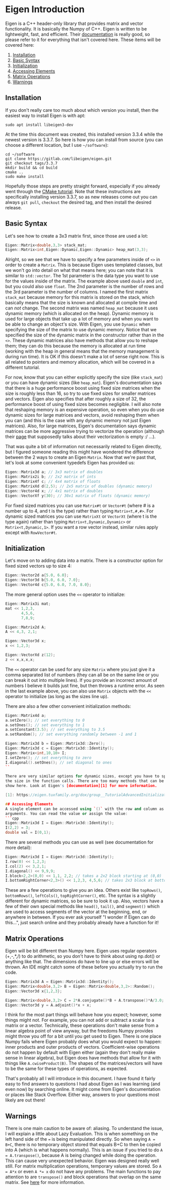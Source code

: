 # Eigen Introduction
Eigen is a C++ header-only library that provides matrix and vector 
functionality. It is basically the Numpy of C++. Eigen is written to be 
lightweight, fast, and efficient. Their 
[documentation](https://eigen.tuxfamily.org/dox/) is really good, so please 
refer to it for everything that isn't covered here. These items will be covered 
here:

  1. [Installation](#installation)
  2. [Basic Syntax](#basic-syntax)
  3. [Initialization](#initialization)
  4. [Accessing Elements](#accessing-elements)
  5. [Matrix Operations](#matrix-operations)
  6. [Warnings](#warnings)

## Installation
If you don't really care too much about which version you install, then the 
easiest way to install Eigen is with apt:
```
sudo apt install libeigen3-dev
```

At the time this document was created, this installed version 3.3.4 while the 
newest version is 3.3.7. So here is how you can install from source (you can 
choose a different location, but I use `~/software`):
```
cd ~/software
git clone https://gitlab.com/libeigen/eigen.git
git checkout tags/3.3.7
mkdir build && cd build
cmake ..
sudo make install
```

Hopefully those steps are pretty straight forward, especially if you already 
went through the [CMake tutorial](../cmake). Note that these instructions are 
specifically installing version 3.3.7, so as new releases come out you can 
always `git pull`, `checkout` the desired tag, and then install the desired 
release.

## Basic Syntax
Let's see how to create a 3x3 matrix first, since those are used a lot:
```cpp
Eigen::Matrix<double,3,3> stack_mat;
Eigen::Matrix<int,Eigen::Dynamic,Eigen::Dynamic> heap_mat(3,3);
```

Alright, so we see that we have to specify a few parameters inside of `<>` in 
order to create a `Matrix`. This is because Eigen uses templated classes, but 
we won't go into detail on what that means here; you can note that it is 
similar to `std::vector`. The 1st parameter is the data type you want to use 
for the values inside of the matrix. The example above used `double` and `int`, 
but you could also use `float`. The 2nd parameter is the number of rows and the 
3rd parameter is the number of columns. I named the first matrix `stack_mat` 
because memory for this matrix is stored on the stack, which basically means 
that the size is known and allocated at compile time and can _not_ change. The 
second matrix was named `heap_mat` because it uses dynamic memory (which is 
allocated on the heap). Dynamic memory is used for large objects that take up 
a lot of memory and when you want to be able to change an object's size. With 
Eigen, you use `Dynamic` when specifying the size of the matrix to use dynamic 
memory. Notice that we specified the size of the dynamic matrix in the 
constructor rather than in the `<>`. These dynamic matrices also have methods 
that allow you to reshape them; they can do this because the memory is 
allocated at run time (working with the heap in general means that the memory 
management is during run time). It is OK if this doesn't make a lot of sense 
right now. This is all related to pointers and memory allocation, which will be 
covered in a different tutorial.

For now, know that you can either explicitly specify the size (like 
`stack_mat`) or you can have dynamic sizes (like `heap_mat`). Eigen's 
documentation says that there is a huge performance boost using fixed size 
matrices when the size is roughly less than 16, so try to use fixed sizes for
smaller matrices and vectors. Eigen also specifies that after roughly a size of 
32, the performance boost of using fixed sizes becomes negligible. I will also 
note that reshaping memory is an expensive operation, so even when you do use 
dynamic sizes for large matrices and vectors, avoid reshaping them when you 
can (and this is the case with any dynamic memory not just Eigen matrices). 
Also, for large matrices, Eigen's documentation says dynamic matrices can be 
more aggressive trying to vectorize the operation (although their 
[page](https://eigen.tuxfamily.org/dox/TopicVectorization.html) that 
supposedly talks about their vectorization is empty :/ ...).

That was quite a bit of information not necessarily related to Eigen directly, 
but I figured someone reading this might have wondered the difference between 
the 2 ways to create an Eigen `Matrix`. Now that we're past that, let's look at 
some convenient typedefs Eigen has provided us:
```cpp
Eigen::Matrix3d a; // 3x3 matrix of doubles
Eigen::Matrix2i b; // 2x2 matrix of ints
Eigen::Matrix4f c; // 4x4 matrix of floats
Eigen::MatrixXd d(2,5); // 2x5 matrix of doubles (dynamic memory)
Eigen::Vector4d x; // 4x1 matrix of doubles
Eigen::VectorXf y(30); // 30x1 matrix of floats (dynamic memory)
```

For fixed sized matrices you can use `Matrix#t` or `Vector#t` (where # is a 
number up to 4, and t is the type) rather than typing `Matrix<t,#,#>`. For 
dynamic sized matrices you can use `MatrixXt` or `VectorXt` (where t is the 
type again) rather than typing `Matrix<t,Dynamic,Dynamic>` or 
`Matrix<t,Dynamic,1>`. If you want a row vector instead, similar rules apply 
except with `RowVector#t`.

## Initialization
Let's move on to adding data into a matrix. There is a constructor option for 
fixed sized vectors up to size 4:
```cpp
Eigen::Vector2d a{5.0, 6.0};
Eigen::Vector3d b{5.0, 6.0, 7.0};
Eigen::Vector4d c{5.0, 6.0, 7.0, 8.0};
```

The more general option uses the `<<` operator to initialize:
```cpp
Eigen::Matrix3i mat;
mat << 1,2,3, 
       4,5,6, 
       7,8,9;

Eigen::Matrix2d A;
A << 4,3, 2,1;

Eigen::Vector3d x;
x << 1,2,3;

Eigen::VectorXd z(12);
z << x,x,x,x;
```

The `<<` operator can be used for any size `Matrix` where you just give it a 
comma separated list of numbers (they can all be on the same line or you can 
break it out into multiple lines). If you provide an incorrect amount of 
numbers I believe it builds just fine, but then throws a runtime error. As seen 
in the last example above, you can also use `Matrix` objects with the `<<` 
operator to initialize (as long as the sizes line up).

There are also a few other convenient initialization methods:
```cpp
Eigen::Matrix4d a;
a.setZero(); // set everything to 0
a.setOnes(); // set everything to 1
a.setConstant(3.5); // set everything to 3.5
a.setRandom(); // set everything randomly between -1 and 1

Eigen::Matrix3d b = Eigen::Matrix3d::Zero();
Eigen::Matrix3d c = Eigen::Matrix3d::Identity();
Eigen::Matrix<int,10,10> I;
I.setZero(); // set everything to zero
I.diagonal().setOnes(); // set diagonal to ones
``

There are very similar options for dynamic sizes, except you have to specify 
the size in the function calls. There are too many methods that can be used to 
show here. Look at Eigen's [documentation][1] for more information.

[1]: https://eigen.tuxfamily.org/dox/group__TutorialAdvancedInitialization.html

## Accessing Elements
A single element can be accessed using `()` with the row and column as 
arguments. You can read the value or assign the value:
```cpp
Eigen::Matrix3d I = Eigen::Matrix3d::Identity();
I(2,2) = 3;
double val = I(0,1);
```

There are several methods you can use as well (see documentation for more 
detail):
```cpp
Eigen::Matrix3d I = Eigen::Matrix3d::Identity();
I.row(0) << 1,2,3;
I.col(2) << 3,2,1;
I.diagonal() << 9,9,9;
I.block<2,2>(0,0) << 1,1, 2,2; // takes a 2x2 block starting at (0,0)
I.bottomRightCorner<2,3>() << 1,2,3, 4,5,6; // takes 2x3 block at bottom right
```

These are a few operations to give you an idea. Others exist like `topRows()`, 
`bottomRows()`, `leftCols()`, `topRightCorner()`, etc. The syntax is a slightly 
different for dynamic matrices, so be sure to look it up. Also, vectors have a 
few of their own special methods like `head()`, `tail()`, and `segment()` which 
are used to access segments of the vector at the beginning, end, or anywhere in 
between. If you ever ask yourself "I wonder if Eigen can do this...", just 
search online and they probably already have a function for it!

## Matrix Operations
Eigen will be bit different than Numpy here. Eigen uses regular operators 
(+,-,\*,/) to do arithmetic, so you don't have to think about using np.dot() or 
anything like that. The dimensions do have to line up or else errors will be 
thrown. An IDE might catch some of these before you actually try to run the 
code. 
```cpp
Eigen::Matrix3d A = Eigen::Matrix3d::Identity();
Eigen::Matrix<double,3,2> B = Eigen::Matrix<double,3,2>::Random();
Eigen::Vector3d x{1,2,3};

Eigen::Matrix<double,3,2> C = 2*A.conjugate()*B + A.transpose()*A/3.0;
Eigen::Vector3d y = A.adjoint()*x + x;
```

I think for the most part things will behave how you expect; however, some 
things might not. For example, you can not add or subtract a scalar to a matrix 
or a vector. Technically, these operations don't make sense from a linear 
algebra point of view anyway, but the freedoms Numpy provides might throw you 
off for a bit until you get used to Eigen. There is one place Numpy fails where 
Eigen probably does what you would expect to happen: inner products and outer 
products of vectors. Coefficient-wise operations do not happen by default with 
Eigen either (again they don't really make sense in linear algebra), but Eigen 
does have methods that allow for it with things like `A.cwiseProduct(B)`. The 
shapes of the matrices/vectors will have to be the same for these types of 
operations, as expected.

That's probably all I will introduce in this document. I have found it fairly 
easy to find answers to questions I had about Eigen as I was learning (and even 
now) by searching online. It might come from Eigen's documentation or places 
like Stack Overflow. Either way, answers to your questions most likely are out 
there!

## Warnings
There is one main caution to be aware of: aliasing. To understand the issue, I 
will explain a little about Lazy Evaluation. This is when something on the left 
hand side of the `=` is being manipulated directly. So when saying `A = B+C`, 
there is no temporary object stored that equals B+C to then be copied into A 
(which is what happens normally). This is an issue if you tried to do 
`A = A.transpose()`, because A is being changed while doing the operation. This 
can cause very unexpected behavior. Eigen was designed really well still. For 
matrix multiplication operations, temporary values are stored. So `A = A*x` or 
even `A *= x` do not have any problems. The main functions to pay attention to 
are `transpose()` and block operations that overlap on the same matrix. See 
[here](https://eigen.tuxfamily.org/dox/group__TopicAliasing.html) for more 
information.
